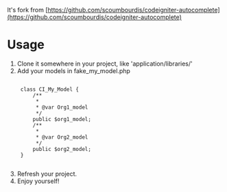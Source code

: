 
It's fork from [https://github.com/scoumbourdis/codeigniter-autocomplete](https://github.com/scoumbourdis/codeigniter-autocomplete)

# Usage
1. Clone it somewhere in your project, like 'application/libraries/'
2. Add your models in fake_my_model.php
    <pre><code>
    class CI_My_Model {
        /**
         *
         * @var Org1_model
         */
        public $org1_model;
        /**
         *
         * @var Org2_model
         */
        public $org2_model;
    }
    </code></pre>
3. Refresh your project.
4. Enjoy yourself!
